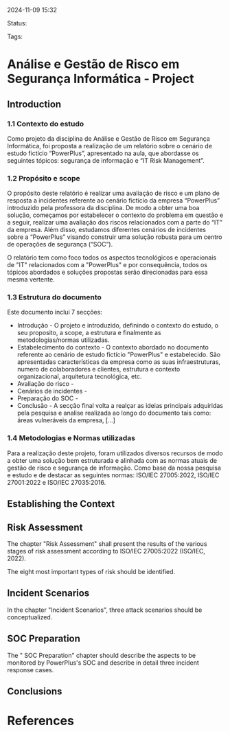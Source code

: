 
2024-11-09 15:32

Status: 

Tags: 

# Análise e Gestão de Risco em Segurança Informática - Project

## Introduction

### 1.1 Contexto do estudo 

Como projeto da disciplina de Análise e Gestão de Risco em Segurança Informática, foi proposta a realização de um relatório sobre o cenário de estudo fictício “PowerPlus”, apresentado na aula, que abordasse os seguintes tópicos: segurança de informação e “IT Risk Management”.

### 1.2 Propósito e scope 

O propósito deste relatório é realizar uma avaliação de risco e um plano de resposta a incidentes referente ao cenário fictício da empresa “PowerPlus” introduzido pela professora da disciplina. De modo a obter uma boa solução, começamos por estabelecer o contexto do problema em questão e a seguir, realizar uma avaliação dos riscos relacionados com a parte do “IT” da empresa. Além disso, estudamos diferentes cenários de incidentes sobre a “PowerPlus” visando construir uma solução robusta para um centro de operações de segurança (“SOC”). 

O relatório tem como foco todos os aspectos tecnológicos e operacionais de "IT" relacionados com a "PowerPlus" e por consequência, todos os tópicos abordados e soluções propostas serão direcionadas para essa mesma vertente.

### 1.3 Estrutura do documento 

Este documento inclui 7 secções: 
- Introdução - O projeto e introduzido, definindo o contexto do estudo, o seu proposito, a scope, a estrutura e finalmente as metodologias/normas utilizadas.
- Estabelecimento do contexto - O contexto abordado no documento referente ao cenário de estudo fictício "PowerPlus" e estabelecido. São apresentadas características da empresa como as suas infraestruturas, numero de colaboradores e clientes, estrutura e contexto organizacional, arquitetura tecnológica, etc.
- Avaliação do risco - 
- Cenários de incidentes - 
- Preparação do SOC - 
- Conclusão - A secção final volta a realçar as ideias principais adquiridas pela pesquisa e analise realizada ao longo do documento tais como: áreas vulneráveis da empresa, [...]

### 1.4 Metodologias e Normas utilizadas

Para a realização deste projeto, foram utilizados diversos recursos de modo a obter uma solução bem estruturada e alinhada com as normas atuais de gestão de risco e segurança de informação. Como base da nossa pesquisa e estudo e de destacar as seguintes normas: ISO/IEC 27005:2022, ISO/IEC 27001:2022 e ISO/IEC 27035:2016.

## Establishing the Context
## Risk Assessment

The chapter "Risk Assessment" shall present the results of the various stages of risk assessment according to ISO/IEC 27005:2022 (ISO/IEC, 2022).

The eight most important types of risk should be identified. 
## Incident Scenarios

In the chapter "Incident Scenarios", three attack scenarios should be conceptualized. 
## SOC Preparation

The " SOC Preparation" chapter should describe the aspects to be monitored by PowerPlus's SOC and describe in detail three incident response cases.
## Conclusions

# References

